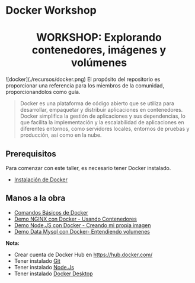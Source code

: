 # Docker Workshop
<h1 align="center"> WORKSHOP: Explorando contenedores, imágenes y volúmenes</h1>
![docker](./recursos/docker.png)
El propósito del repositorio es proporcionar una referencia para los miembros de la comunidad, proporcionandolos como guía.

> Docker es una plataforma de código abierto que se utiliza para desarrollar, empaquetar y distribuir aplicaciones en contenedores. Docker simplifica la gestión de aplicaciones y sus dependencias, lo que facilita la implementación y la escalabilidad de aplicaciones en diferentes entornos, como servidores locales, entornos de pruebas y producción, así como en la nube.

## Prerequisitos

Para comenzar con este taller, es necesario tener Docker instalado.

- [Instalación de Docker](guia-instalacion-docker.md)

## Manos a la obra

- [Comandos Básicos de Docker](comandos-docker.md)
- [Demo NGINX con Docker - Usando Contenedores](01-demo-nginx-docker\README.md)
- [Demo Node.JS con Docker - Creando mi propia imagen](02-demo-app-nodejs-docker\README.md)
- [Demo Data Mysql con Docker- Entendiendo volumenes](03-demo-data-mysql\README.md)

**Nota:**
- Crear cuenta de Docker Hub en https://hub.docker.com/
- Tener instalado [Git](https://git-scm.com/downloads)
- Tener instalado [Node.Js](https://nodejs.org/es/download)
- Tener instalado [Docker Desktop](guia-instalacion-docker.md) 
